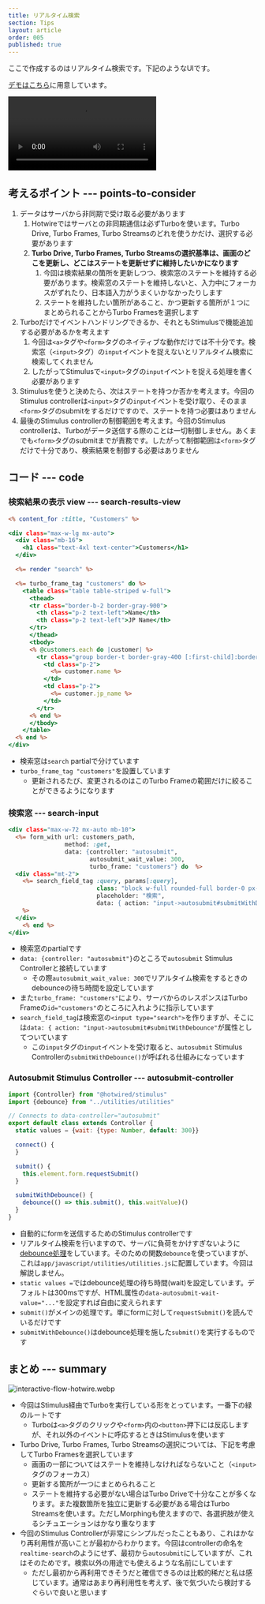 ```yaml
---
title: リアルタイム検索
section: Tips
layout: article
order: 005
published: true
---
```


ここで作成するのはリアルタイム検索です。下記のようなUIです。

[デモはこちら](/customers)に用意しています。

![realtime-search.mov](content_images/realtime-search.mov "mx-auto max-w-[600px]")

## 考えるポイント --- points-to-consider

1. データはサーバから非同期で受け取る必要があります
   1. Hotwireではサーバとの非同期通信は必ずTurboを使います。Turbo Drive, Turbo Frames, Turbo Streamsのどれを使うかだけ、選択する必要があります
   3. **Turbo Drive, Turbo Frames, Turbo Streamsの選択基準は、画面のどこを更新し、どこはステートを更新せずに維持したいかになります**
      1. 今回は検索結果の箇所を更新しつつ、検索窓のステートを維持する必要があります。検索窓のステートを維持しないと、入力中にフォーカスがずれたり、日本語入力がうまくいかなかったりします
      2. ステートを維持したい箇所があること、かつ更新する箇所が１つにまとめられることからTurbo Framesを選択します
2. Turboだけでイベントハンドリングできるか、それともStimulusで機能追加する必要があるかを考えます
   1. 今回は`<a>`タグや`<form>`タグのネイティブな動作だけでは不十分です。検索窓（`<input>`タグ）の`input`イベントを捉えないとリアルタイム検索に検索してくれません
   2. したがってStimulusで`<input>`タグの`input`イベントを捉える処理を書く必要があります
3. Stimulusを使うと決めたら、次はステートを持つか否かを考えます。今回のStimulus controllerは`<input>`タグの`input`イベントを受け取り、そのまま`<form>`タグのsubmitをするだけですので、ステートを持つ必要はありません
4. 最後のStimulus controllerの制御範囲を考えます。今回のStimulus controllerは、Turboがデータ送信する際のことは一切制御しません。あくまでも`<form>`タグのsubmitまでが責務です。したがって制御範囲は`<form>`タグだけで十分であり、検索結果を制御する必要はありません

## コード --- code

### 検索結果の表示 view --- search-results-view

```erb:app/views/customers/index.html.erb
<% content_for :title, "Customers" %>

<div class="max-w-lg mx-auto">
  <div class="mb-16">
    <h1 class="text-4xl text-center">Customers</h1>
  </div>

  <%= render "search" %>

  <%= turbo_frame_tag "customers" do %>
    <table class="table table-striped w-full">
      <thead>
      <tr class="border-b-2 border-gray-900">
        <th class="p-2 text-left">Name</th>
        <th class="p-2 text-left">JP Name</th>
      </tr>
      </thead>
      <tbody>
      <% @customers.each do |customer| %>
        <tr class="group border-t border-gray-400 [:first-child]:border-none">
          <td class="p-2">
            <%= customer.name %>
          </td>
          <td class="p-2">
            <%= customer.jp_name %>
          </td>
        </tr>
      <% end %>
      </tbody>
    </table>
  <% end %>
</div>
```

* 検索窓は`search` partialで分けています
* `turbo_frame_tag "customers"`を設置しています
    * 更新されるたび、変更されるのはこのTurbo Frameの範囲だけに絞ることができるようになります

### 検索窓 --- search-input

```erb:app/views/customers/_search.html.erb
<div class="max-w-72 mx-auto mb-10">
  <%= form_with url: customers_path,
                method: :get,
                data: {controller: "autosubmit",
                       autosubmit_wait_value: 300,
                       turbo_frame: "customers"} do  %>
  <div class="mt-2">
    <%= search_field_tag :query, params[:query],
                         class: "block w-full rounded-full border-0 px-4 py-1.5 text-gray-900 shadow-sm ring-1 ring-inset ring-gray-300 placeholder:text-gray-400 focus:ring-2 focus:ring-inset focus:ring-orange-600 sm:text-sm/6",
                         placeholder: "検索",
                         data: { action: "input->autosubmit#submitWithDebounce" }
    %>
  </div>
    <% end %>
</div>
```

* 検索窓のpartialです
* `data: {controller: "autosubmit"}`のところで`autosubmit` Stimulus Controllerと接続しています
    * その際`autosubmit_wait_value: 300`でリアルタイム検索をするときのdebounceの待ち時間を設定しています 
* また`turbo_frame: "customers"`により、サーバからのレスポンスはTurbo Frameの`id="customers"`のところに入れように指示しています
* `search_field_tag`は検索窓の`<input type="search">`を作りますが、そこには`data: { action: "input->autosubmit#submitWithDebounce"`が属性としてついています
   * この`input`タグの`input`イベントを受け取ると、`autosubmit` Stimulus Controllerの`submitWithDebounce()`が呼ばれる仕組みになっています

### Autosubmit Stimulus Controller --- autosubmit-controller

```js:app/javascript/controllers/autosubmit_controller.js
import {Controller} from "@hotwired/stimulus"
import {debounce} from "../utilities/utilities"

// Connects to data-controller="autosubmit"
export default class extends Controller {
  static values = {wait: {type: Number, default: 300}}

  connect() {
  }

  submit() {
    this.element.form.requestSubmit()
  }

  submitWithDebounce() {
    debounce(() => this.submit(), this.waitValue)()
  }
}
```

* 自動的にformを送信するためのStimulus controllerです
* リアルタイム検索を行いますので、サーバに負荷をかけすぎないように[debounce処理](https://developer.mozilla.org/ja/docs/Glossary/Debounce)をしています。そのための関数`debounce`を使っていますが、これは`app/javascript/utilities/utilities.js`に配置しています。今回は解説しません。
* `static values =`ではdebounce処理の待ち時間(wait)を設定しています。デフォルトは300msですが、HTML属性の`data-autosubmit-wait-value="..."`を設定すれば自由に変えられます
* `submit()`がメインの処理です。単にformに対して`requestSubmit()`を読んでいるだけです
* `submitWithDebounce()`はdebounce処理を施した`submit()`を実行するものです

## まとめ --- summary

![interactive-flow-hotwire.webp](content_images/interactive-flow-hotwire.webp "max-w-[600px] mx-auto")

* 今回はStimulus経由でTurboを実行している形をとっています。一番下の<span class="text-green-600">緑</span>のルートです
   * Turboは`<a>`タグのクリックや`<form>`内の`<button>`押下には反応しますが、それ以外のイベントに呼応するときはStimulusを使います
* Turbo Drive, Turbo Frames, Turbo Streamsの選択については、下記を考慮してTurbo Framesを選択しています
    * 画面の一部についてはステートを維持しなければならないこと（`<input>`タグのフォーカス）
    * 更新する箇所が一つにまとめられること
    * ステートを維持する必要がない場合はTurbo Driveで十分なことが多くなります。また複数箇所を独立に更新する必要がある場合はTurbo Streamsを使います。ただしMorphingも使えますので、各選択肢が使えるシチュエーションはかなり重なります
* 今回のStimulus Controllerが非常にシンプルだったこともあり、これはかなり再利用性が高いことが最初からわかります。今回はcontrollerの命名を`realtime-search`のようにせず、最初から`autosubmit`にしていますが、これはそのためです。検索以外の用途でも使えるような名前にしています
    * ただし最初から再利用できそうだと確信できるのは比較的稀だと私は感じています。通常はあまり再利用性を考えず、後で気づいたら検討するぐらいで良いと思います
